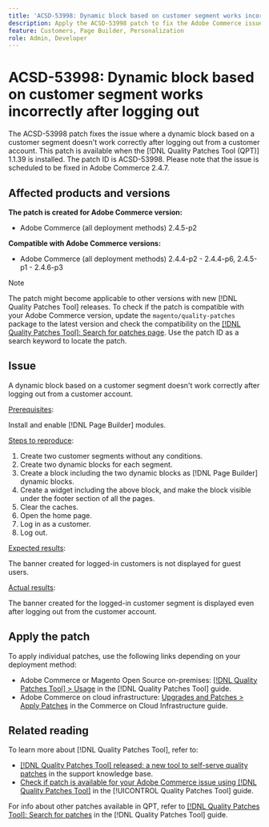 ```yaml
---
title: 'ACSD-53998: Dynamic block based on customer segment works incorrectly after logging out'
description: Apply the ACSD-53998 patch to fix the Adobe Commerce issue where a dynamic block based on a customer segment doesn't work correctly after logging out from a customer account.
feature: Customers, Page Builder, Personalization
role: Admin, Developer
---
```

# ACSD-53998: Dynamic block based on customer segment works incorrectly after logging out

The ACSD-53998 patch fixes the issue where a dynamic block based on a customer segment doesn't work correctly after logging out from a customer account. This patch is available when the [!DNL Quality Patches Tool (QPT)] 1.1.39 is installed. The patch ID is ACSD-53998. Please note that the issue is scheduled to be fixed in Adobe Commerce 2.4.7.

## Affected products and versions

**The patch is created for Adobe Commerce version:**

* Adobe Commerce (all deployment methods) 2.4.5-p2

**Compatible with Adobe Commerce versions:**

* Adobe Commerce (all deployment methods) 2.4.4-p2 - 2.4.4-p6, 2.4.5-p1 - 2.4.6-p3

>[!NOTE]
>
>The patch might become applicable to other versions with new [!DNL Quality Patches Tool] releases. To check if the patch is compatible with your Adobe Commerce version, update the `magento/quality-patches` package to the latest version and check the compatibility on the [[!DNL Quality Patches Tool]: Search for patches page](https://experienceleague.adobe.com/tools/commerce-quality-patches/index.html). Use the patch ID as a search keyword to locate the patch.

## Issue

A dynamic block based on a customer segment doesn't work correctly after logging out from a customer account.

<u>Prerequisites</u>:

Install and enable [!DNL Page Builder] modules.

<u>Steps to reproduce</u>:

1. Create two customer segments without any conditions.
1. Create two dynamic blocks for each segment.
1. Create a block including the two dynamic blocks as [!DNL Page Builder] dynamic blocks.
1. Create a widget including the above block, and make the block visible under the footer section of all the pages.
1. Clear the caches.
1. Open the home page.
1. Log in as a customer.
1. Log out.

<u>Expected results</u>:

The banner created for logged-in customers is not displayed for guest users.

<u>Actual results</u>:

The banner created for the logged-in customer segment is displayed even after logging out from the customer account. 

## Apply the patch

To apply individual patches, use the following links depending on your deployment method:

* Adobe Commerce or Magento Open Source on-premises: [[!DNL Quality Patches Tool] > Usage](https://experienceleague.adobe.com/docs/commerce-operations/tools/quality-patches-tool/usage.html) in the [!DNL Quality Patches Tool] guide.
* Adobe Commerce on cloud infrastructure: [Upgrades and Patches > Apply Patches](https://experienceleague.adobe.com/docs/commerce-cloud-service/user-guide/develop/upgrade/apply-patches.html) in the Commerce on Cloud Infrastructure guide.

## Related reading

To learn more about [!DNL Quality Patches Tool], refer to:

* [[!DNL Quality Patches Tool] released: a new tool to self-serve quality patches](https://experienceleague.adobe.com/en/docs/commerce-knowledge-base/kb/announcements/commerce-announcements/magento-quality-patches-released-new-tool-to-self-serve-quality-patches) in the support knowledge base.
* [Check if patch is available for your Adobe Commerce issue using [!DNL Quality Patches Tool]](/help/tools/quality-patches-tool/patches-available-in-qpt/check-patch-for-magento-issue-with-magento-quality-patches.md) in the [!UICONTROL Quality Patches Tool] guide.


For info about other patches available in QPT, refer to [[!DNL Quality Patches Tool]: Search for patches](https://experienceleague.adobe.com/tools/commerce-quality-patches/index.html) in the [!DNL Quality Patches Tool] guide.
